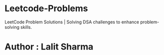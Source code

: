 # Leetcode-Problems
LeetCode Problem Solutions | Solving DSA challenges to enhance problem-solving skills.
# Author : Lalit Sharma